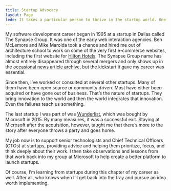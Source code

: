 ```yaml
---
title: Startup Advocacy
layout: Page
lede: It takes a particular person to thrive in the startup world. One who is highly adaptable, driven to try something new, willing to fail, and then pick themselves up again and give it another go.
---
```


My software development career began in 1995 at a startup in Dallas called The Synapse Group. It was one of the early web interaction agencies. Ben McLemore and Mike Marolda took a chance and hired me out of architecture school to work on some of the very first e-commerce websites, including the first website for [Hilton Hotels](https://hilton.com). The Synapse Group name has almost entirely disappeared through several mergers and only shows up in the [occasional news article archive](https://www.bizjournals.com/dallas/stories/1997/09/29/smallb1.html), but the kickstart it gave my career was essential.

Since then, I’ve worked or consulted at several other startups. Many of them have been open source or community driven. Most have either been acquired or have gone out of business. That’s the nature of startups. They bring innovation to the world and then the world integrates that innovation. Even the failures teach us something.

The last startup I was part of was [Wunderlist](https://wunderlist.com), which was bought by Microsoft in 2015. By many measures, it was a successful exit. Staying at Microsoft after the acquisition, however, taught me that there’s more to the story after everyone throws a party and goes home.

My job now is to support senior technologists and Chief Technical Officers (CTOs) at startups, providing advice and helping them prioritize, focus, and think deeply about their work. I then take observations and lessons from that work back into my group at Microsoft to help create a better platform to launch startups.

Of course, I’m learning from startups during this chapter of my career as well. After all, who knows when I’ll get back into the fray and pursue an idea worth implementing.